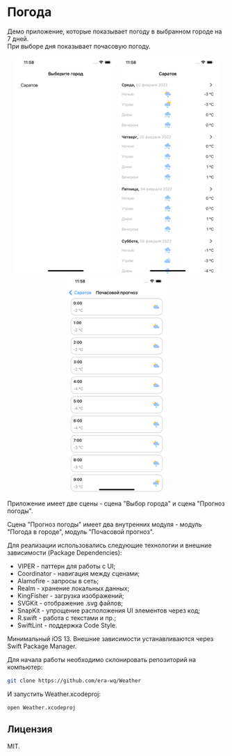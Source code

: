 # Погода

Демо приложение, которые показывает погоду в выбранном городе на 7 дней.<br>
При выборе дня показывает почасовую погоду.

<p align="center">
  <img src="readme/city-choosing-module.png" height="500" title="Экран выбора города">
  <img src="readme/city-forecast-module.png" height="500" title="Экран погоды в городе на 7 дней">
  <img src="readme/hour-forecast-module.png" height="500" title="Экран почасовой погоды в выбранный день">
</p>

<p>
Приложение имеет две сцены - сцена "Выбор города" и сцена "Прогноз погоды".
</p>
<p>
Сцена "Прогноз погоды" имеет два внутренних модуля - модуль "Погода в городе", модуль "Почасовой прогноз".
</p>
<p>
Для реализации использовались следующие технологии и внешние зависимости (Package Dependencies):

- VIPER - паттерн для работы с UI;
- Coordinator - навигация между сценами;
- Alamofire - запросы в сеть;
- Realm - хранение локальных данных;
- KingFisher - загрузка изображений;
- SVGKit - отображение .svg файлов;
- SnapKit - упрощение расположения UI элементов через код;
- R.swift - работа с текстами и пр.;
- SwiftLint - поддержка Code Style.
</p>

<p>
Минимальный iOS 13. Внешние зависимости устанавливаются через Swift Package Manager.
</p>

<p>

Для начала работы необходимо склонировать репозиторий на компьютер:
```bash
git clone https://github.com/era-wq/Weather
```
</p>

<p>

И запустить Weather.xcodeproj:
```bash
open Weather.xcodeproj
```
</p>

## Лицензия

MIT.
